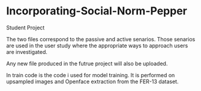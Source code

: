 # Incorporating-Social-Norm-Pepper
 Student Project
 
 The two files correspond to the passive and active senarios. Those senarios are used in the user study where the appropriate ways to approach users are investigated.
 
 Any new file produced in the futrue project will also be uploaded.

 In train code is the code i used for model training. It is performed on upsampled images and Openface extraction from the FER-13 dataset.
